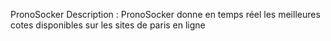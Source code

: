PronoSocker
Description : PronoSocker donne en temps réel les meilleures cotes disponibles sur les sites de paris en ligne
